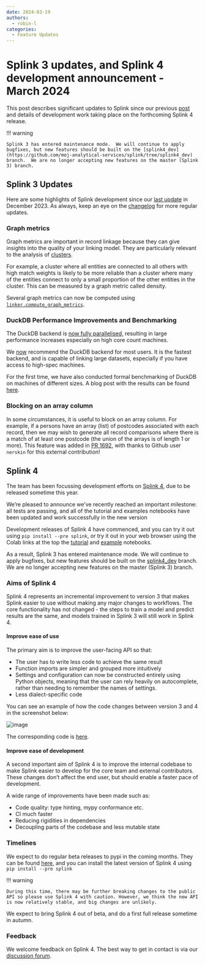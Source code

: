 ```yaml
---
date: 2024-03-19
authors:
  - robin-l
categories:
  - Feature Updates
---
```


# Splink 3 updates, and Splink 4 development announcement - March 2024

This post describes significant updates to Splink since our previous [post](https://moj-analytical-services.github.io/splink/blog/2023/12/06/splink-updates---december-2023.html) and details of development work taking place on the forthcoming Splink 4 release.

!!! warning

    Splink 3 has entered maintenance mode.  We will continue to apply bugfixes, but new features should be built on the [splink4_dev](https://github.com/moj-analytical-services/splink/tree/splink4_dev) branch.  We are no longer accepting new features on the master (Splink 3) branch.

## Splink 3 Updates

Here are some highlights of Splink development since our [last update](https://moj-analytical-services.github.io/splink/blog/2023/12/06/splink-updates---december-2023.html) in December 2023. As always, keep an eye on the [changelog](https://github.com/moj-analytical-services/splink/blob/master/CHANGELOG.md) for more regular updates.

### Graph metrics

Graph metrics are important in record linkage because they can give insights into the quality of your linking model. They are particularly relevant to the analysis of [clusters](https://moj-analytical-services.github.io/splink/linker.html?h=graph#splink.linker.Linker.cluster_pairwise_predictions_at_threshold).

For example, a cluster where all entities are connected to all others with high match weights is likely to be more reliable than a cluster where many of the entities connect to only a small proportion of the other entities in the cluster. This can be measured by a graph metric called density.

Several graph metrics can now be computed using [`linker.compute_graph_metrics`](https://moj-analytical-services.github.io/splink/linker.html?h=graph#splink.linker.Linker.compute_graph_metrics).

### DuckDB Performance Improvements and Benchmarking

The DuckDB backend is [now fully parallelised,](https://github.com/moj-analytical-services/splink/pull/1796) resulting in large performance increases especially on high core count machines.

We [now](https://github.com/moj-analytical-services/splink/commit/0f1a87a7917051e55af3d7d11379736abe94787a) recommend the DuckDB backend for most users. It is the fastest backend, and is capable of linking large datasets, especially if you have access to high-spec machines.

For the first time, we have also conducted formal benchmarking of DuckDB on machines of different sizes. A blog post with the results can be found [here](https://www.robinlinacre.com/fast_deduplication/).

### Blocking on an array column

In some circumstances, it is useful to block on an array column. For example, if a persons have an array (list) of postcodes associated with each record, then we may wish to generate all record comparisons where there is a match of at least one postcode (the union of the arrays is of length 1 or more). This feature was added in [PR 1692](https://github.com/moj-analytical-services/splink/pull/1692), with thanks to Github user `nerskin` for this external contribution!

## Splink 4

The team has been focussing development efforts on [Splink 4](https://github.com/moj-analytical-services/splink/tree/splink4_dev), due to be released sometime this year.

We’re pleased to announce we’ve recently reached an important milestone: all tests are passing, and all of the tutorial and examples notebooks have been updated and work successfully in the new version

Development releases of Splink 4 have commenced, and you can try it out using `pip install --pre splink`, or try it out in your web browser using the Colab links at the top the [tutorial](https://github.com/moj-analytical-services/splink/tree/splink4_dev/docs/demos/tutorials) and [example](https://github.com/moj-analytical-services/splink/tree/splink4_dev/docs/demos/examples/duckdb) notebooks.

As a result, Splink 3 has entered maintenance mode. We will continue to apply bugfixes, but new features should be built on the [splink4_dev](https://github.com/moj-analytical-services/splink/tree/splink4_dev) branch. We are no longer accepting new features on the master (Splink 3) branch.

### Aims of Splink 4

Splink 4 represents an incremental improvement to version 3 that makes Splink easier to use without making any major changes to workflows. The core functionality has not changed - the steps to train a model and predict results are the same, and models trained in Splink 3 will still work in Splink 4.

#### Improve ease of use

The primary aim is to improve the user-facing API so that:

- The user has to write less code to achieve the same result
- Function imports are simpler and grouped more intuitively
- Settings and configuration can now be constructed entirely using Python objects, meaning that the user can rely heavily on autocomplete, rather than needing to remember the names of settings.
- Less dialect-specific code

You can see an example of how the code changes between version 3 and 4 in the screenshot below:

![image](https://gist.github.com/assets/2608005/239eb264-5f79-4db0-a958-d10fdc35d689)

The corresponding code is [here](https://gist.github.com/RobinL/c99712c1fb0b6c80593b5028c0be553a).

#### Improve ease of development

A second important aim of Splink 4 is to improve the internal codebase to make Splink easier to develop for the core team and external contributors. These changes don’t affect the end user, but should enable a faster pace of development.

A wide range of improvements have been made such as:

- Code quality: type hinting, mypy conformance etc.
- CI much faster
- Reducing rigidities in dependencies
- Decoupling parts of the codebase and less mutable state

### Timelines

We expect to do regular beta releases to pypi in the coming months. They can be found [here](https://pypi.org/project/splink/#history), and you can install the latest version of Splink 4 using `pip install --pre splink`

!!! warning

    During this time, there may be further breaking changes to the public API so please use Splink 4 with caution. However, we think the new API is now relatively stable, and big changes are unlikely.

We expect to bring Splink 4 out of beta, and do a first full release sometime in autumn.

### Feedback

We welcome feedback on Splink 4. The best way to get in contact is via our [discussion forum](https://github.com/moj-analytical-services/splink/discussions).
